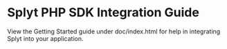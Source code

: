 # Splyt PHP SDK Integration Guide

View the Getting Started guide under doc/index.html for help in integrating Splyt into your application.